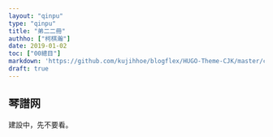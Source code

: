 ```yaml
---
layout: "qinpu"
type: "qinpu"
title: "弟二二冊"
authho: ["柯棋瀚"]
date: 2019-01-02
toc: ["00總目"]
markdown: 'https://github.com/kujihhoe/blogflex/HUGO-Theme-CJK/master/content/qinpu/00table/22.md'
draft: true
---
```


## 琴譜网

建設中，先不要看。

